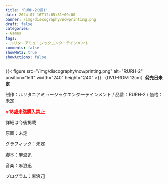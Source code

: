```yaml
---
title: 'RURH-2(仮)'
date: 2024-07-16T12:05:51+09:00
banner: /img/discography/nowprinting.png
draft: false
categories:
- Games
tags:
- ルリタニアミュージックエンターテインメント
comments: false
showMeta: true
showActions: false
---
```


{{< figure src="/img/discography/nowprinting.png" alt="RURH-2" position="left" width="240" height="240" >}}
（DVD-ROM 12cm）**発売日未定**

制作：ルリタニアミュージックエンターテインメント / 品番：RURH-2 / 価格：未定

<b><font color=#ff0000>※18歳未満購入禁止</font></b>

詳細は今後掲載

原画：未定

グラフィック：未定

脚本：麻浪迅

音楽：麻浪迅

プログラム：麻浪迅
